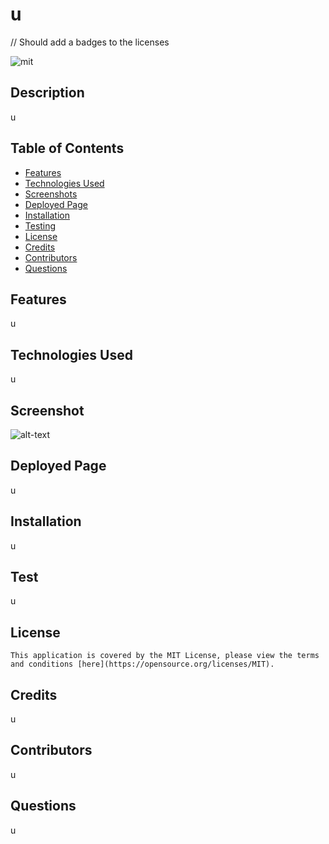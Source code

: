# u

  // Should add a badges to the licenses 
  
![mit](https://img.shields.io/badge/license-MIT%20License-red)
    


## Description
u

## Table of Contents
* [Features](#features)
* [Technologies Used](#technologiesUsed)
* [Screenshots](#screenshot)
* [Deployed Page](#deployedPage)
* [Installation](#installation)
* [Testing](#testing)
* [License](#license)
* [Credits](#credits)
* [Contributors](#contributors)
* [Questions](#questions)

## Features
u

## Technologies Used
u

## Screenshot
![alt-text](u)

## Deployed Page
u

## Installation
u

## Test
u

## License

    This application is covered by the MIT License, please view the terms and conditions [here](https://opensource.org/licenses/MIT).
  

## Credits
u

## Contributors
u

## Questions
u
